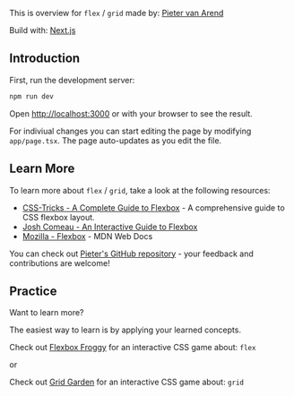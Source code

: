 This is overview for `flex` / `grid` made by: [Pieter van Arend](https://github.com/Phiewter)

Build with: [Next.js](https://nextjs.org/)

## Introduction

First, run the development server:

```bash
npm run dev
```

Open [http://localhost:3000](http://localhost:3000) or with your browser to see the result.

For indiviual changes you can start editing the page by modifying `app/page.tsx`. The page auto-updates as you edit the file.

## Learn More

To learn more about `flex` / `grid`, take a look at the following resources:

- [CSS-Tricks - A Complete Guide to Flexbox](https://css-tricks.com/snippets/css/a-guide-to-flexbox/) - A comprehensive guide to CSS flexbox layout.
- [Josh Comeau - An Interactive Guide to Flexbox](https://www.joshwcomeau.com/css/interactive-guide-to-flexbox/)
- [Mozilla - Flexbox](https://developer.mozilla.org/en-US/docs/Learn/CSS/CSS_layout/Flexbox) - MDN Web Docs

You can check out [Pieter's GitHub repository](https://github.com/Phiewter) - your feedback and contributions are welcome!

## Practice

Want to learn more?

The easiest way to learn is by applying your learned concepts.

Check out [Flexbox Froggy](https://flexboxfroggy.com/) for an interactive CSS game about: `flex`

or

Check out [Grid Garden](https://codepip.com/games/grid-garden/) for an interactive CSS game about: `grid`
